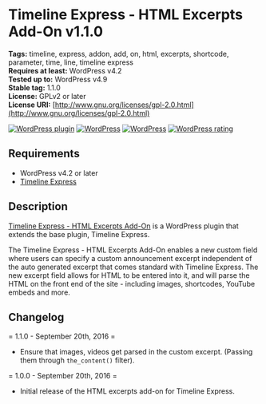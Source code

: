 # Timeline Express - HTML Excerpts Add-On v1.1.0

**Tags:**              timeline, express, addon, add, on, html, excerpts, shortcode, parameter, time, line, timeline express <br />
**Requires at least:** WordPress v4.2 <br />
**Tested up to:**      WordPress v4.9 <br />
**Stable tag:**        1.1.0 <br />
**License:**           GPLv2 or later <br />
**License URI:**       [http://www.gnu.org/licenses/gpl-2.0.html](http://www.gnu.org/licenses/gpl-2.0.html)

[![WordPress plugin](https://img.shields.io/wordpress/plugin/v/timeline-express-html-excerpt-add-on.svg?style=flat-square)](https://wordpress.org/plugins/timeline-express-html-excerpt-add-on/)
[![WordPress](https://img.shields.io/wordpress/v/timeline-express-html-excerpt-add-on.svg?style=flat-square)](https://wordpress.org/plugins/timeline-express-html-excerpt-add-on/)
[![WordPress](https://img.shields.io/wordpress/plugin/dt/timeline-express-html-excerpt-add-on.svg?style=flat-square)](https://wordpress.org/plugins/timeline-express-html-excerpt-add-on/)
[![WordPress rating](https://img.shields.io/wordpress/plugin/r/timeline-express-html-excerpt-add-on.svg?style=flat-square)](https://wordpress.org/support/plugin/timeline-express-html-excerpt-add-on)

## Requirements

- WordPress v4.2 or later
- [Timeline Express](https://wordpress.org/plugins/timeline-express/)

## Description

[Timeline Express - HTML Excerpts Add-On](https://wordpress.org/plugins/timeline-express-html-excerpt-add-on/) is a WordPress plugin that extends the base plugin, Timeline Express.

The Timeline Express - HTML Excerpts Add-On enables a new custom field where users can specify a custom announcement excerpt independent of the auto generated excerpt that comes standard with Timeline Express. The new excerpt field allows for HTML to be entered into it, and will parse the HTML on the front end of the site - including images, shortcodes, YouTube embeds and more.

## Changelog

= 1.1.0 - September 20th, 2016 =
* Ensure that images, videos get parsed in the custom excerpt. (Passing them through `the_content()` filter).

= 1.0.0 - September 20th, 2016 =
* Initial release of the HTML excerpts add-on for Timeline Express.
